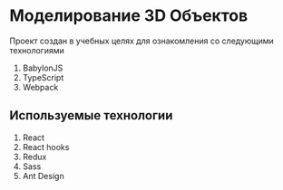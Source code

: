 # Моделирование 3D Объектов

Проект создан в учебных целях для ознакомления со следующими технологиями

1) BabylonJS
2) TypeScript
3) Webpack

## Используемые технологии 

1) React
2) React hooks
3) Redux
4) Sass
5) Ant Design
 
